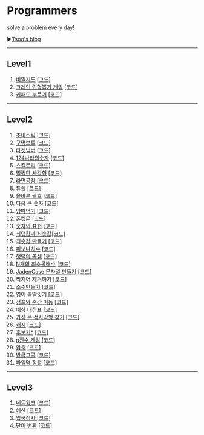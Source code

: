 # Programmers
solve a problem every day!

▶[Tsoo's blog](https://tsoo1014.tistory.com)

- - -

## Level1

1. [비밀지도](https://tsoo1014.tistory.com/38?category=929916) [[코드]](https://github.com/taesu-park/Programmers/blob/master/level1/level1_ex01.py)
2. [크레인 인형뽑기 게임](https://tsoo1014.tistory.com/39?category=929916) [[코드]](https://github.com/taesu-park/Programmers/blob/master/level1/level1_ex02.py)
3. [키패드 누르기](https://tsoo1014.tistory.com/40?category=929916) [[코드]](https://github.com/taesu-park/Programmers/blob/master/level1/level1_ex03.py)

- - -

## Level2

1. [조이스틱](https://tsoo1014.tistory.com/2?category=929916) [[코드]](https://github.com/taesu-park/Programmers/blob/master/level2/level2_ex01.py)
2. [구명보트](https://tsoo1014.tistory.com/3?category=929916) [[코드]](https://github.com/taesu-park/Programmers/blob/master/level2/level2_ex02.py)
3. [타겟넘버](https://tsoo1014.tistory.com/4?category=929916) [[코드]](https://github.com/taesu-park/Programmers/blob/master/level2/level2_ex03.py)
4. [124나라의숫자](https://tsoo1014.tistory.com/6?category=929916) [[코드]](https://github.com/taesu-park/Programmers/blob/master/level2/level2_ex04.py)
5. [스킬트리](https://tsoo1014.tistory.com/7?category=929916) [[코드]](https://github.com/taesu-park/Programmers/blob/master/level2/level2_ex05.py)
6. [멀쩡한 사각형](https://tsoo1014.tistory.com/8?category=929916) [[코드]](https://github.com/taesu-park/Programmers/blob/master/level2/level2_ex06.py)
7. [라면공장 ](https://tsoo1014.tistory.com/9?category=929916)[[코드]](https://github.com/taesu-park/Programmers/blob/master/level2/level2_ex07.py)
8. [튜플 ](https://tsoo1014.tistory.com/14?category=929916)[[코드]](https://github.com/taesu-park/Programmers/blob/master/level2/level2_ex08.py)
9. [올바른 괄호](https://tsoo1014.tistory.com/16?category=929916) [[코드]](https://github.com/taesu-park/Programmers/blob/master/level2/level2_ex09.py)
10. [다음 큰 숫자](https://tsoo1014.tistory.com/18?category=929916) [[코드]](https://github.com/taesu-park/Programmers/blob/master/level2/level2_ex10.py)
11. [땅따먹기](https://tsoo1014.tistory.com/20?category=929916) [[코드]](https://github.com/taesu-park/Programmers/blob/master/level2/level2_ex11.py)
12. [폰켓몬](https://tsoo1014.tistory.com/21?category=929916) [[코드]](https://github.com/taesu-park/Programmers/blob/master/level2/level2_ex12.py)
13. [숫자의 표현](https://tsoo1014.tistory.com/24?category=929916) [[코드]](https://github.com/taesu-park/Programmers/blob/master/level2/level2_ex13.py)
14. [최댓값과 최솟값](https://tsoo1014.tistory.com/26?category=929916)[[코드]](https://github.com/taesu-park/Programmers/blob/master/level2/level2_ex14.py)
15. [최솟값 만들기](https://tsoo1014.tistory.com/27?category=929916) [[코드]](https://github.com/taesu-park/Programmers/blob/master/level2/level2_ex15.py)
16. [피보나치수](https://tsoo1014.tistory.com/28?category=929916) [[코드]](https://github.com/taesu-park/Programmers/blob/master/level2/level2_ex16.py)
17. [행렬의 곱셈](https://tsoo1014.tistory.com/29?category=929916) [[코드]](https://github.com/taesu-park/Programmers/blob/master/level2/level2_ex17.py)
18. [N개의 최소공배수](https://tsoo1014.tistory.com/30?category=929916) [[코드]](https://github.com/taesu-park/Programmers/blob/master/level2/level2_ex18.py)
19. [JadenCase 문자열 만들기](https://tsoo1014.tistory.com/31?category=929916) [[코드]](https://github.com/taesu-park/Programmers/blob/master/level2/level2_ex19.py)
20. [짝지어 제거하기](https://tsoo1014.tistory.com/32?category=929916) [[코드]](https://github.com/taesu-park/Programmers/blob/master/level2/level2_ex20.py)
21. [소수만들기](https://tsoo1014.tistory.com/33?category=929916) [[코드]](https://github.com/taesu-park/Programmers/blob/master/level2/level2_ex21.py)
22. [영어 끝말잇기](https://tsoo1014.tistory.com/34?category=929916) [[코드]](https://github.com/taesu-park/Programmers/blob/master/level2/level2_ex22.py)
23. [점프와 순간 이동](https://tsoo1014.tistory.com/35?category=929916) [[코드]](https://github.com/taesu-park/Programmers/blob/master/level2/level2_ex23.py)
24. [예상 대진표](https://tsoo1014.tistory.com/36?category=929916) [[코드]](https://github.com/taesu-park/Programmers/blob/master/level2/level2_ex24.py)
25. [가장 큰 정사각형 찾기](https://tsoo1014.tistory.com/37?category=929916) [[코드]](https://github.com/taesu-park/Programmers/blob/master/level2/level2_ex25.py)
26. [캐시](https://tsoo1014.tistory.com/41?category=929916) [[코드]](https://github.com/taesu-park/Programmers/blob/master/level2/level2_ex26.py)
27. [후보키*](https://tsoo1014.tistory.com/42?category=929916) [[코드]]((https://github.com/taesu-park/Programmers/blob/master/level2/level2_ex27.py))
28. [n진수 게임](https://tsoo1014.tistory.com/43?category=929916) [[코드]]((https://github.com/taesu-park/Programmers/blob/master/level2/level2_ex28.py))
29. [압축](https://tsoo1014.tistory.com/44?category=929916) [[코드]]((https://github.com/taesu-park/Programmers/blob/master/level2/level2_ex29.py))
30. [방금그곡](https://tsoo1014.tistory.com/45?category=929916) [[코드]]((https://github.com/taesu-park/Programmers/blob/master/level2/level2_ex30.py))
31. [파일명 정렬](https://tsoo1014.tistory.com/46?category=929916) [[코드]]((https://github.com/taesu-park/Programmers/blob/master/level2/level2_ex31.py))

- - -

## Level3

1. [네트워크](https://tsoo1014.tistory.com/5?category=929916) [[코드]](https://github.com/taesu-park/Programmers/blob/master/level3/level3_ex01.py)
2. [예산](https://tsoo1014.tistory.com/10?category=929916) [[코드]](https://github.com/taesu-park/Programmers/blob/master/level3/level3_ex02.py)
3. [입국심사 ](https://tsoo1014.tistory.com/11?category=929916)[[코드]](https://github.com/taesu-park/Programmers/blob/master/level3/level3_ex03.py)
4. [단어 변환](https://tsoo1014.tistory.com/12?category=929916) [[코드]](https://github.com/taesu-park/Programmers/blob/master/level3/level3_ex04.py)

